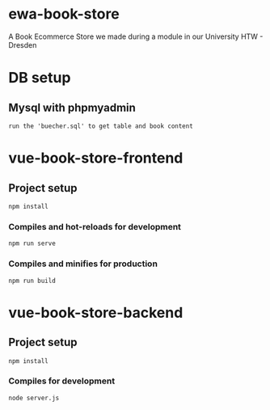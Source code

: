 # ewa-book-store
A Book Ecommerce Store we made during a module in our University HTW - Dresden

# DB setup

## Mysql with phpmyadmin
```
run the 'buecher.sql' to get table and book content
```

# vue-book-store-frontend

## Project setup
```
npm install
```

### Compiles and hot-reloads for development
```
npm run serve
```

### Compiles and minifies for production
```
npm run build
```

# vue-book-store-backend

## Project setup
```
npm install
```

### Compiles for development
```
node server.js
```
